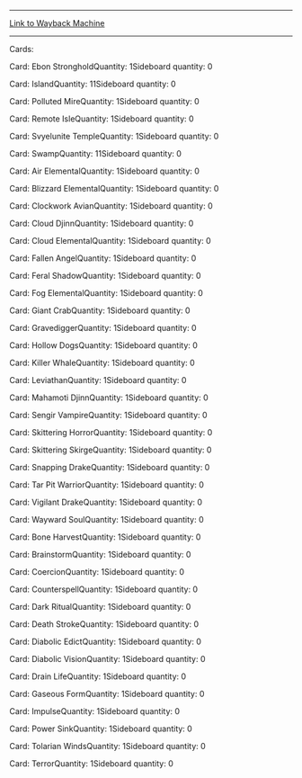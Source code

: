 
---
[Link to Wayback Machine](https://web.archive.org/web/20150524212740/http://magic.wizards.com/en/articles/decks/aerodoom-decklist-2013-10-14)

[_metadata_:generator]:- "Drupal 7 (http://drupal.org)"
[_metadata_:node]:- "115138"
[_metadata_:publish_date]:- "2013-10-14"
[_metadata_:source]:- "article"
[_metadata_:title]:- "AERODOOM DECKLIST"
[_metadata_:wayback_capture_timestamp]:- "2015-05-24 21:27:40"
[_metadata_:wayback_raw_url]:- "https://web.archive.org/web/20150524212740id_/http://magic.wizards.com/en/articles/decks/aerodoom-decklist-2013-10-14"
[_metadata_:wayback_url]:- "http://magic.wizards.com/en/articles/decks/aerodoom-decklist-2013-10-14"
---





Cards: 

Card: Ebon StrongholdQuantity: 1Sideboard quantity: 0 



Card: IslandQuantity: 11Sideboard quantity: 0 



Card: Polluted MireQuantity: 1Sideboard quantity: 0 



Card: Remote IsleQuantity: 1Sideboard quantity: 0 



Card: Svyelunite TempleQuantity: 1Sideboard quantity: 0 



Card: SwampQuantity: 11Sideboard quantity: 0 



Card: Air ElementalQuantity: 1Sideboard quantity: 0 



Card: Blizzard ElementalQuantity: 1Sideboard quantity: 0 



Card: Clockwork AvianQuantity: 1Sideboard quantity: 0 



Card: Cloud DjinnQuantity: 1Sideboard quantity: 0 



Card: Cloud ElementalQuantity: 1Sideboard quantity: 0 



Card: Fallen AngelQuantity: 1Sideboard quantity: 0 



Card: Feral ShadowQuantity: 1Sideboard quantity: 0 



Card: Fog ElementalQuantity: 1Sideboard quantity: 0 



Card: Giant CrabQuantity: 1Sideboard quantity: 0 



Card: GravediggerQuantity: 1Sideboard quantity: 0 



Card: Hollow DogsQuantity: 1Sideboard quantity: 0 



Card: Killer WhaleQuantity: 1Sideboard quantity: 0 



Card: LeviathanQuantity: 1Sideboard quantity: 0 



Card: Mahamoti DjinnQuantity: 1Sideboard quantity: 0 



Card: Sengir VampireQuantity: 1Sideboard quantity: 0 



Card: Skittering HorrorQuantity: 1Sideboard quantity: 0 



Card: Skittering SkirgeQuantity: 1Sideboard quantity: 0 



Card: Snapping DrakeQuantity: 1Sideboard quantity: 0 



Card: Tar Pit WarriorQuantity: 1Sideboard quantity: 0 



Card: Vigilant DrakeQuantity: 1Sideboard quantity: 0 



Card: Wayward SoulQuantity: 1Sideboard quantity: 0 



Card: Bone HarvestQuantity: 1Sideboard quantity: 0 



Card: BrainstormQuantity: 1Sideboard quantity: 0 



Card: CoercionQuantity: 1Sideboard quantity: 0 



Card: CounterspellQuantity: 1Sideboard quantity: 0 



Card: Dark RitualQuantity: 1Sideboard quantity: 0 



Card: Death StrokeQuantity: 1Sideboard quantity: 0 



Card: Diabolic EdictQuantity: 1Sideboard quantity: 0 



Card: Diabolic VisionQuantity: 1Sideboard quantity: 0 



Card: Drain LifeQuantity: 1Sideboard quantity: 0 



Card: Gaseous FormQuantity: 1Sideboard quantity: 0 



Card: ImpulseQuantity: 1Sideboard quantity: 0 



Card: Power SinkQuantity: 1Sideboard quantity: 0 



Card: Tolarian WindsQuantity: 1Sideboard quantity: 0 



Card: TerrorQuantity: 1Sideboard quantity: 0 




 

 
